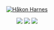 <div align="center">
   <a href="https://harnes.co/">
      <img src="https://github.com/HakonHarnes/HakonHarnes/assets/89907156/b6b9a783-d1b4-42d0-9194-35676e7f58b9" alt="Håkon Harnes">
   </a>
   
   [![](https://img.shields.io/badge/-linkedin-0891B2?style=for-the-badge&logo=linkedin&logoColor=white)](https://www.linkedin.com/in/hakon-harnes/)
   [![](https://img.shields.io/badge/-website-0891B2?style=for-the-badge&logo=hypothesis&logoColor=white)](https://harnes.co/)
   [![](https://img.shields.io/badge/-email-0891B2?style=for-the-badge&logo=maildotru&logoColor=white)](mailto:hakon@harnes.co)
</div>
